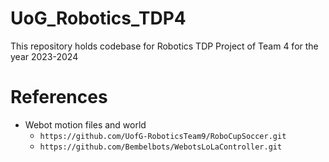 # UoG_Robotics_TDP4

This repository holds codebase for Robotics TDP Project of Team 4 for the year 2023-2024

# References

- Webot motion files and world
  - `https://github.com/UofG-RoboticsTeam9/RoboCupSoccer.git`
  - `https://github.com/Bembelbots/WebotsLoLaController.git`
